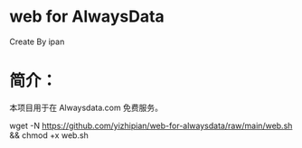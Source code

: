 # web for AlwaysData
Create By ipan<br>


# 简介：
本项目用于在 Alwaysdata.com 免费服务。

wget -N https://github.com/yizhipian/web-for-alwaysdata/raw/main/web.sh && chmod +x web.sh
